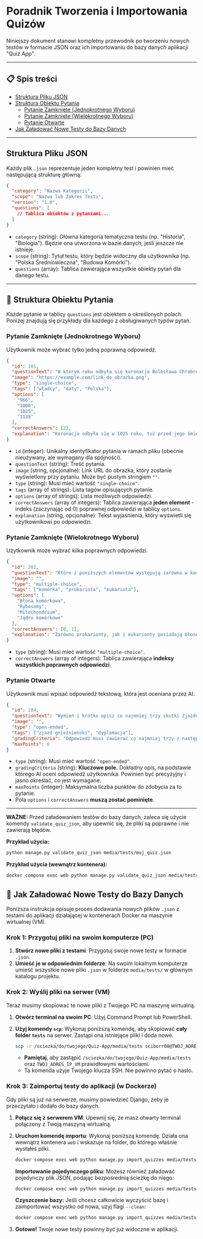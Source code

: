 # Poradnik Tworzenia i Importowania Quizów

Niniejszy dokument stanowi kompletny przewodnik po tworzeniu nowych testów w formacie JSON oraz ich importowaniu do bazy danych aplikacji "Quiz App".

---

## 📋 Spis treści

- [Struktura Pliku JSON](#-struktura-pliku-json)
- [Struktura Obiektu Pytania](#-struktura-obiektu-pytania)
  - [Pytanie Zamknięte (Jednokrotnego Wyboru)](#pytanie-zamknięte-jednokrotnego-wyboru)
  - [Pytanie Zamknięte (Wielokrotnego Wyboru)](#pytanie-zamknięte-wielokrotnego-wyboru)
  - [Pytanie Otwarte](#pytanie-otwarte)
- [Jak Załadować Nowe Testy do Bazy Danych](#-jak-załadować-nowe-testy-do-bazy-danych)

---

## Struktura Pliku JSON

Każdy plik `.json` reprezentuje jeden kompletny test i powinien mieć następującą strukturę główną:

```json
{
  "category": "Nazwa Kategorii",
  "scope": "Nazwa lub Zakres Testu",
  "version": "1.0",
  "questions": [
    // Tablica obiektów z pytaniami...
  ]
}
```

-   `category` (string): Główna kategoria tematyczna testu (np. "Historia", "Biologia"). Będzie ona utworzona w bazie danych, jeśli jeszcze nie istnieje.
-   `scope` (string): Tytuł testu, który będzie widoczny dla użytkownika (np. "Polska Średniowieczna", "Budowa Komórki").
-   `questions` (array): Tablica zawierająca wszystkie obiekty pytań dla danego testu.

---

## 📝 Struktura Obiektu Pytania

Każde pytanie w tablicy `questions` jest obiektem o określonych polach. Poniżej znajdują się przykłady dla każdego z obsługiwanych typów pytań.

### Pytanie Zamknięte (Jednokrotnego Wyboru)

Użytkownik może wybrać tylko jedną poprawną odpowiedź.

```json
{
  "id": 101,
  "questionText": "W którym roku odbyła się koronacja Bolesława Chrobrego?",
  "image": "https://example.com/link_do_obrazka.png",
  "type": "single-choice",
  "tags": ["władcy", "daty", "Polska"],
  "options": [
    "966",
    "1000",
    "1025",
    "1138"
  ],
  "correctAnswers": [2],
  "explanation": "Koronacja odbyła się w 1025 roku, tuż przed jego śmiercią."
}
```

-   `id` (integer): Unikalny identyfikator pytania w ramach pliku (obecnie nieużywany, ale wymagany dla spójności).
-   `questionText` (string): Treść pytania.
-   `image` (string, opcjonalne): Link URL do obrazka, który zostanie wyświetlony przy pytaniu. Może być pustym stringiem `""`.
-   `type` (string): Musi mieć wartość `"single-choice"`.
-   `tags` (array of strings): Lista tagów opisujących pytanie.
-   `options` (array of strings): Lista możliwych odpowiedzi.
-   `correctAnswers` (array of integers): Tablica zawierająca **jeden element** - indeks (zaczynając od 0) poprawnej odpowiedzi w tablicy `options`.
-   `explanation` (string, opcjonalne): Tekst wyjaśnienia, który wyświetli się użytkownikowi po odpowiedzi.

### Pytanie Zamknięte (Wielokrotnego Wyboru)

Użytkownik może wybrać kilka poprawnych odpowiedzi.

```json
{
  "id": 202,
  "questionText": "Które z poniższych elementów występują zarówno w komórkach prokariotycznych, jak i eukariotycznych?",
  "image": "",
  "type": "multiple-choice",
  "tags": ["komórka", "prokariota", "eukariota"],
  "options": [
    "Błona komórkowa",
    "Rybosomy",
    "Mitochondrium",
    "Jądro komórkowe"
  ],
  "correctAnswers": [0, 1],
  "explanation": "Zarówno prokarionty, jak i eukarionty posiadają błonę komórkową oraz rybosomy."
}
```

-   `type` (string): Musi mieć wartość `"multiple-choice"`.
-   `correctAnswers` (array of integers): Tablica zawierająca **indeksy wszystkich poprawnych odpowiedzi**.

### Pytanie Otwarte

Użytkownik musi wpisać odpowiedź tekstową, która jest oceniana przez AI.

```json
{
  "id": 104,
  "questionText": "Wymień i krótko opisz co najmniej trzy skutki Zjazdu Gnieźnieńskiego z 1000 roku.",
  "image": "",
  "type": "open-ended",
  "tags": ["zjazd gnieźnieński", "dyplomacja"],
  "gradingCriteria": "Odpowiedź musi zawierać co najmniej trzy z następujących skutków, z krótkim wyjaśnieniem: 1. Utworzenie niezależnej polskiej metropolii kościelnej. 2. Umocnienie pozycji międzynarodowej Polski. 3. Symboliczne uznanie suwerenności państwa przez Cesarstwo.",
  "maxPoints": 6
}
```

-   `type` (string): Musi mieć wartość `"open-ended"`.
-   `gradingCriteria` (string): **Kluczowe pole.** Dokładny opis, na podstawie którego AI oceni odpowiedź użytkownika. Powinien być precyzyjny i jasno określać, co jest wymagane.
-   `maxPoints` (integer): Maksymalna liczba punktów do zdobycia za to pytanie.
-   Pola `options` i `correctAnswers` **muszą zostać pominięte**.

---

**WAŻNE:** Przed załadowaniem testów do bazy danych, zaleca się użycie komendy `validate_quiz_json`, aby upewnić się, że pliki są poprawne i nie zawierają błędów.

**Przykład użycia:**

```bash
python manage.py validate_quiz_json media/tests/moj_quiz.json
```

**Przykład użycia (wewnątrz kontenera):**

```bash
docker compose exec web python manage.py validate_quiz_json media/tests/moj_quiz.json
```

## 🚀 Jak Załadować Nowe Testy do Bazy Danych

Poniższa instrukcja opisuje proces dodawania nowych plików `.json` z testami do aplikacji działającej w kontenerach Docker na maszynie wirtualnej (VM).

### Krok 1: Przygotuj pliki na swoim komputerze (PC)

1.  **Stwórz nowe pliki z testami**: Przygotuj swoje nowe testy w formacie `.json`.
2.  **Umieść je w odpowiednim folderze**: Na swoim lokalnym komputerze umieść wszystkie nowe pliki `.json` w folderze `media/tests/` w głównym katalogu projektu.

### Krok 2: Wyślij pliki na serwer (VM)

Teraz musimy skopiować te nowe pliki z Twojego PC na maszynę wirtualną.

1.  **Otwórz terminal na swoim PC**: Użyj Command Prompt lub PowerShell.
2.  **Użyj komendy `scp`**: Wykonaj poniższą komendę, aby skopiować **cały folder `tests`** na serwer. Zastąpi ona istniejące pliki i doda nowe.

    ```bash
    scp -r /sciezka/do/twojego/Quiz-App/media/tests sciborr08@TWOJ_ADRES_IP_VM:~/Quiz-App/media/
    ```
    * **Pamiętaj**, aby zastąpić `/sciezka/do/twojego/Quiz-App/media/tests` oraz `TWOJ_ADRES_IP_VM` prawidłowymi wartościami.
    * Ta komenda użyje Twojego klucza SSH. Nie powinno pytać o hasło.

### Krok 3: Zaimportuj testy do aplikacji (w Dockerze)

Gdy pliki są już na serwerze, musimy powiedzieć Django, żeby je przeczytało i dodało do bazy danych.

1.  **Połącz się z serwerem VM**: Upewnij się, że masz otwarty terminal połączony z Twoją maszyną wirtualną.
2.  **Uruchom komendę importu**: Wykonaj poniższą komendę. Działa ona wewnątrz kontenera `web` i wskazuje na folder, do którego właśnie wysłałeś pliki.

    ```bash
    docker compose exec web python manage.py import_quizzes media/tests
    ```
    **Importowanie pojedynczego pliku:**
    Możesz również załadować pojedynczy plik JSON, podając bezpośrednią ścieżkę do niego:
    ```bash
    docker compose exec web python manage.py import_quizzes media/tests/moj_nowy_quiz.json
    ```
    **Czyszczenie bazy:**
    Jeśli chcesz całkowicie wyczyścić bazę i zaimportować wszystko od nowa, użyj flagi `--clean`:
    ```bash
    docker compose exec web python manage.py import_quizzes media/tests --clean
    ```

3.  **Gotowe!** Twoje nowe testy powinny być już widoczne w aplikacji.
